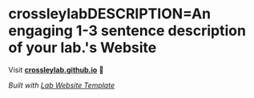 
# crossleylabDESCRIPTION=An engaging 1-3 sentence description of your lab.'s Website

Visit **[crossleylab.github.io](https://crossleylab.github.io)** 🚀

_Built with [Lab Website Template](https://greene-lab.gitbook.io/lab-website-template-docs)_
